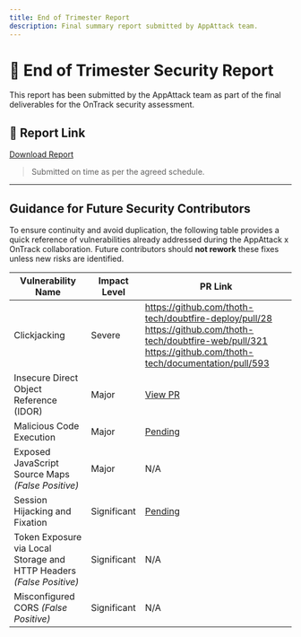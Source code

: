 ```yaml
---
title: End of Trimester Report
description: Final summary report submitted by AppAttack team.
---
```


# 📘 End of Trimester Security Report

This report has been submitted by the AppAttack team as part of the final deliverables for the OnTrack security assessment.

## 📄 Report Link

[Download Report](./AppAttack%20x%20Thoth%20Tech%20(EOT%20Report)%20(1).pdf)

> Submitted on time as per the agreed schedule.

---

## Guidance for Future Security Contributors

To ensure continuity and avoid duplication, the following table provides a quick reference of vulnerabilities already addressed during the AppAttack x OnTrack collaboration. Future contributors should **not rework** these fixes unless new risks are identified.

| Vulnerability Name                                                   | Impact Level  | PR Link     |
| -------------------------------------------------------------------- | ------------- | ----------- |
| Clickjacking                                                         | Severe        | https://github.com/thoth-tech/doubtfire-deploy/pull/28 https://github.com/thoth-tech/doubtfire-web/pull/321 https://github.com/thoth-tech/documentation/pull/593 |
| Insecure Direct Object Reference (IDOR)                              | Major         | [View PR](#) |
| Malicious Code Execution                                             | Major         | [Pending](#) |
| Exposed JavaScript Source Maps _(False Positive)_                    | Major         | N/A         |
| Session Hijacking and Fixation                                       | Significant   | [Pending](#) |
| Token Exposure via Local Storage and HTTP Headers _(False Positive)_ | Significant   | N/A         |
| Misconfigured CORS _(False Positive)_                                | Significant   | N/A         |
